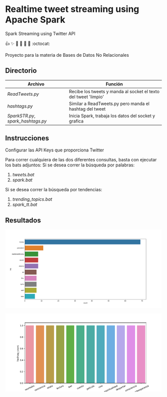 # Realtime tweet streaming using Apache Spark
Spark Streaming using Twitter API

:+1: :sparkles: :camel: :tada: :rocket: :metal: :octocat: 

Proyecto para la materia de Bases de Datos No Relacionales

## Directorio
Archivo | Función
------------ | -------------
_ReadTweets.py_ | Recibe los tweets y manda al socket el texto del tweet 'limpio'
_hashtags.py_ | Similar a ReadTweets.py pero manda el hashtag del tweet
_SparkSTR.py_, _spark_hashtags.py_ | Inicia Spark, trabaja los datos del socket y grafica

## Instrucciones
Configurar las API Keys que proporciona Twitter

Para correr cualquiera de las dos diferentes consultas, basta con ejecutar los bats adjuntos:
Si se desea correr la búsqueda por palabras:
1. _tweets.bat_
2. _spark.bat_

Si se desea correr la búsqueda por tendencias:
1. _trending_topics.bat_
2. _spark_tt.bat_

## Resultados

![G1](Figure_1.png)

![G2](Figure_2.png)

